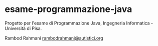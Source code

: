 # esame-programmazione-java
Progetto per l'esame di Programmazione Java, Ingegneria Informatica - Università di Pisa.

Rambod Rahmani <rambodrahmani@autistici.org>
